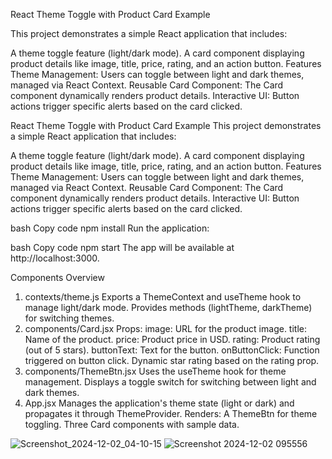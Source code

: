React Theme Toggle with Product Card Example

This project demonstrates a simple React application that includes:

A theme toggle feature (light/dark mode).
A card component displaying product details like image, title, price, rating, and an action button.
Features
Theme Management:
Users can toggle between light and dark themes, managed via React Context.
Reusable Card Component:
The Card component dynamically renders product details.
Interactive UI:
Button actions trigger specific alerts based on the card clicked.





React Theme Toggle with Product Card Example
This project demonstrates a simple React application that includes:

A theme toggle feature (light/dark mode).
A card component displaying product details like image, title, price, rating, and an action button.
Features
Theme Management:
Users can toggle between light and dark themes, managed via React Context.
Reusable Card Component:
The Card component dynamically renders product details.
Interactive UI:
Button actions trigger specific alerts based on the card clicked.




bash
Copy code
npm install
Run the application:

bash
Copy code
npm start
The app will be available at http://localhost:3000.

Components Overview
1. contexts/theme.js
Exports a ThemeContext and useTheme hook to manage light/dark mode.
Provides methods (lightTheme, darkTheme) for switching themes.
2. components/Card.jsx
Props:
image: URL for the product image.
title: Name of the product.
price: Product price in USD.
rating: Product rating (out of 5 stars).
buttonText: Text for the button.
onButtonClick: Function triggered on button click.
Dynamic star rating based on the rating prop.
3. components/ThemeBtn.jsx
Uses the useTheme hook for theme management.
Displays a toggle switch for switching between light and dark themes.
4. App.jsx
Manages the application's theme state (light or dark) and propagates it through ThemeProvider.
Renders:
A ThemeBtn for theme toggling.
Three Card components with sample data.

![Screenshot_2024-12-02_04-10-15](https://github.com/user-attachments/assets/a76461b1-8958-4e25-a981-8fede835c550)
![Screenshot 2024-12-02 095556](https://github.com/user-attachments/assets/d8a6d479-80d3-442e-aefb-b7daf67b82de)

